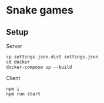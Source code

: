 # Snake games

## Setup

Server

```
cp settings.json.dist settings.json
cd docker
docker-compose up --build
```

Client

```
npm i
npm run start
```

